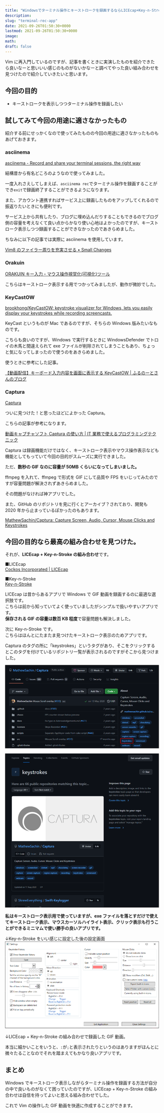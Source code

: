 ```yaml
---
title: "Windowsでターミナル操作とキーストロークを録画するならLICEcap+Key-n-Strokeの組み合わせがいい感じ"
description:
slug: "terminal-rec-app"
date: 2021-09-26T01:50:30+0000
lastmod: 2021-09-26T01:50:30+0000
image:
math:
draft: false
---
```


Vim に再入門しているのですが、記事を書くときに実演したものを紹介できたら良いなーと思いいい感じのものがないかなーと調べてやった良い組み合わせを見つけたので紹介していきたいと思います。

## 今回の目的

- キーストロークを表示しつつターミナル操作を録画したい

## 試してみて今回の用途に適さなかったもの

紹介する前にせっかくなので使ってみたものの今回の用途に適さなかったものもあげておきます。

### asciinema

[asciinema \- Record and share your terminal sessions, the right way](https://asciinema.org/)

結構昔から有名どころのようなので使ってみました。

一度入れさえしてしまえば、`asciinema rec`でターミナル操作を録画することができ`exit`で録画終了することができるようになります。

また、アカウント連携すればサービス上に録画したものをアップしてくれるので振返りたいときにも便利です。

サービス上から共有したり、ブログに埋め込んだりすることもできるのでブログ側の容量を考えなくて良い点からかなり使い心地はよかったのですが、キーストローク表示しつつ録画することができなかったのであきらめました。

ちなみに以下の記事では実際に asciinema を使用しています。

[Vim8 のファイラー周りを充実させる • Small Changes](https://snyt45.com/posts/20210923/vim8-failer/)

### Orakuin

[ORAKUIN キー入力・マウス操作視覚化\(可視化\)ツール](https://orakuin.eksd.jp/)

こちらはキーストローク表示する用でつかってみましたが、動作が微妙でした。

### KeyCastOW

[brookhong/KeyCastOW: keystroke visualizer for Windows, lets you easily display your keystrokes while recording screencasts\.](https://github.com/brookhong/KeyCastOW)

KeyCast というものが Mac であるのですが、そちらの Windows 版みたいなものです。

こちらも良いのですが、Windows で実行するときに WindowsDefender でトロイの木馬と間違えられて exe ファイルが削除されてしまうこともあり、ちょっと気になってしまったので使うのをあきらめました。

使うときに参考にした記事。

[【動画配信】キーボード入力内容を画面に表示する KeyCastOW \| ふるのーとさんのブログ](https://fullnoteblog.com/keycastow/)

### Captura

[Captura](https://mathewsachin.github.io/Captura/)

ついに見つけた！と思ったほどによかった Captura。

こちらの記事が参考になります。

[動画キャプチャソフト Captura の使い方 \| IT 業務で使えるプログラミングテクニック](https://kekaku.addisteria.com/wp/20190412153241#toc2)

Captura は録画機能だけではなく、キーストローク表示やマウス操作表示なども機能としてもっていて今回の目的がスムーズに実行できました。

ただ、**数秒の GIF なのに容量が 50MB くらいになってしまいました。**

ffmpeg を入れて、ffmpeg で形式を GIF にして品質や FPS をいじってみたのですが容量問題が解決されずあきらめました。

その問題がなければ神アプリでした。

また、GitHub のリポジトリを見に行くとアーカイブ？されており、開発も 2020 年から止まっているぽかったのもあります。

[MathewSachin/Captura: Capture Screen, Audio, Cursor, Mouse Clicks and Keystrokes](https://github.com/MathewSachin/Captura)

## 今回の目的なら最高の組み合わせを見つけた。

それが、**LICEcap + Key-n-Stroke の組み合わせ**です。

■LICEcap  
[Cockos Incorporated \| LICEcap](https://www.cockos.com/licecap/)

■Key-n-Stroke  
[Key\-n\-Stroke
](https://github.com/Phaiax/Key-n-Stroke)

LICEcap は昔からあるアプリで Windows で GIF 動画を録画するのに最適な選択肢です。  
こちらは前から知っていてよく使っていましたがシンプルで扱いやすいアプリです。  
**保存される GIF の容量は数百 KB 程度**で容量問題も解決しました。

次に Key-n-Stroke です。  
こちらはほんとにたまたま見つけたキーストローク表示のためアプリです。

Captura のタグの所に「keystrokes」というタグがあり、そこをクリックするとこのタグを付けているリポジトリ一覧が表示されるのですがそこから見つけました。

![Capturaのタグの所に「keystrokes」というタグ](Snipaste_2021-09-26_11-01-29.png)

![「keystrokes」タグがついたリポジトリ一覧](Snipaste_2021-09-26_11-02-35.png)

**私はキーストローク表示用で使っていますが、exe ファイルを落とすだけで使えてキーストローク表示、マウスカーソルハイライト表示、クリック表示も行うことができるミニマムで使い勝手の良いアプリです。**

↓Key-n-Stroke をいい感じに設定した後の設定画面
![Key-n-Strokeの設定](Snipaste_2021-09-26_11-11-04.png)

↓LICEcap + Key-n-Stroke の組み合わせで録画した GIF 動画。

本当に細かいことをいうと、`:`が`;`と表示されたりというのはありますがほんとに微々たることなのでそれを踏まえてもかなり良いアプリです。

## まとめ

Windows でキーストローク表示しながらターミナル操作を録画する方法が自分の中で良いものがなくて困っていたのですが、LICEcap + Key-n-Stroke の組み合わせは自信を持ってよいと思える組み合わせでした。

これで Vim の操作した GIF 動画を快適に作成することができます。
